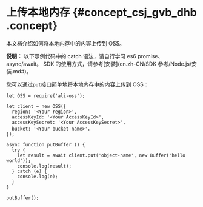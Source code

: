 # 上传本地内存 {#concept_csj_gvb_dhb .concept}

本文档介绍如何将本地内存中的内容上传到 OSS。

**说明：** 以下示例代码中的 catch 语法，请自行学习 es6 promise、async/await。 SDK 的使用方式，请参考[安装](cn.zh-CN/SDK 参考/Node.js/安装.md#)。

您可以通过`put`接口简单地将本地内存中的内容上传到 OSS：

```language-js
let OSS = require('ali-oss');

let client = new OSS({
  region: '<Your region>',
  accessKeyId: '<Your AccessKeyId>',
  accessKeySecret: '<Your AccessKeySecret>',
  bucket: '<Your bucket name>'，
});

async function putBuffer () {
  try {
    let result = await client.put('object-name', new Buffer('hello world'));
    console.log(result);
  } catch (e) {
    console.log(e);
  }
}

putBuffer();

```

